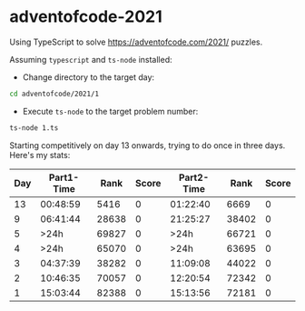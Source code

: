 # adventofcode-2021

Using TypeScript to solve https://adventofcode.com/2021/ puzzles.

Assuming `typescript` and `ts-node` installed:

- Change directory to the target day:

```bash
cd adventofcode/2021/1
```

- Execute `ts-node` to the target problem number:

```bash
ts-node 1.ts
```

Starting competitively on day 13 onwards, trying to do once in three days.
Here's my stats:

|Day|Part1-Time|   Rank|  Score|Part2-Time|   Rank|  Score|
|---|----------|-------|-------|----------|-------|-------|
| 13|  00:48:59|   5416|      0|  01:22:40|   6669|      0|
|  9|  06:41:44|  28638|      0|  21:25:27|  38402|      0|
|  5|      >24h|  69827|      0|      >24h|  66721|      0|
|  4|      >24h|  65070|      0|      >24h|  63695|      0|
|  3|  04:37:39|  38282|      0|  11:09:08|  44022|      0|
|  2|  10:46:35|  70057|      0|  12:20:54|  72342|      0|
|  1|  15:03:44|  82388|      0|  15:13:56|  72181|      0|